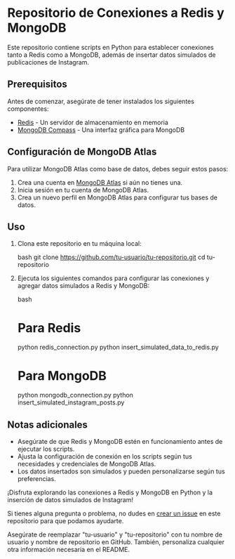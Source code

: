 # Repositorio de Conexiones a Redis y MongoDB

Este repositorio contiene scripts en Python para establecer conexiones tanto a Redis como a MongoDB, además de insertar datos simulados de publicaciones de Instagram.

## Prerequisitos

Antes de comenzar, asegúrate de tener instalados los siguientes componentes:

- [Redis](https://redis.io/download) - Un servidor de almacenamiento en memoria
- [MongoDB Compass](https://www.mongodb.com/try/download/compass) - Una interfaz gráfica para MongoDB

## Configuración de MongoDB Atlas

Para utilizar MongoDB Atlas como base de datos, debes seguir estos pasos:

1. Crea una cuenta en [MongoDB Atlas](https://www.mongodb.com/cloud/atlas) si aún no tienes una.
2. Inicia sesión en tu cuenta de MongoDB Atlas.
3. Crea un nuevo perfil en MongoDB Atlas para configurar tus bases de datos.

## Uso

1. Clona este repositorio en tu máquina local:

   bash
   git clone https://github.com/tu-usuario/tu-repositorio.git
   cd tu-repositorio
   

2. Ejecuta los siguientes comandos para configurar las conexiones y agregar datos simulados a Redis y MongoDB:

   bash
   # Para Redis
   python redis_connection.py
   python insert_simulated_data_to_redis.py

   # Para MongoDB
   python mongodb_connection.py
   python insert_simulated_instagram_posts.py
   

## Notas adicionales

- Asegúrate de que Redis y MongoDB estén en funcionamiento antes de ejecutar los scripts.
- Ajusta la configuración de conexión en los scripts según tus necesidades y credenciales de MongoDB Atlas.
- Los datos insertados son simulados y pueden personalizarse según tus preferencias.

¡Disfruta explorando las conexiones a Redis y MongoDB en Python y la inserción de datos simulados de Instagram!

Si tienes alguna pregunta o problema, no dudes en [crear un issue](https://github.com/tu-usuario/tu-repositorio/issues) en este repositorio para que podamos ayudarte.


Asegúrate de reemplazar "tu-usuario" y "tu-repositorio" con tu nombre de usuario y nombre de repositorio en GitHub. También, personaliza cualquier otra información necesaria en el README.
